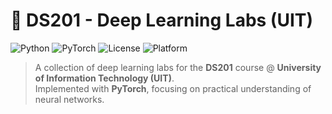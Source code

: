 # 🧠 DS201 - Deep Learning Labs (UIT)

![Python](https://img.shields.io/badge/Python-3.12.11-blue?logo=python)
![PyTorch](https://img.shields.io/badge/Framework-PyTorch-red?logo=pytorch)
![License](https://img.shields.io/badge/License-MIT-green)
![Platform](https://img.shields.io/badge/Platform-Kaggle%20|%20Colab-orange)

> A collection of deep learning labs for the **DS201** course @ **University of Information Technology (UIT)**.  
> Implemented with **PyTorch**, focusing on practical understanding of neural networks.

